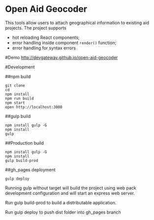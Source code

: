Open Aid Geocoder
=====================

This tools allow users to attach geographical information to existing aid projects. 
 The project supports 
* hot reloading React components;
* error handling inside component `render()` function;
* error handling for syntax errors 

#Demo
http://devgateway.github.io/open-aid-geocoder

#Development


##npm build
```
git clone 
cd  
npm install
npm run build
npm start 
open http://localhost:3000
```

##gulp build
```
npm install gulp -G
npm install 
gulp 
```

##Production build
```
npm install gulp -G
npm install 
gulp build-prod
```

##gh_pages deployment
```
gulp deploy

``` 

Running gulp without target will build the project using web pack development configuration and will start an express web server.
 
Run gulp build-prod to build a distributable application.

Run gulp deploy to push dist folder into gh_pages branch 
